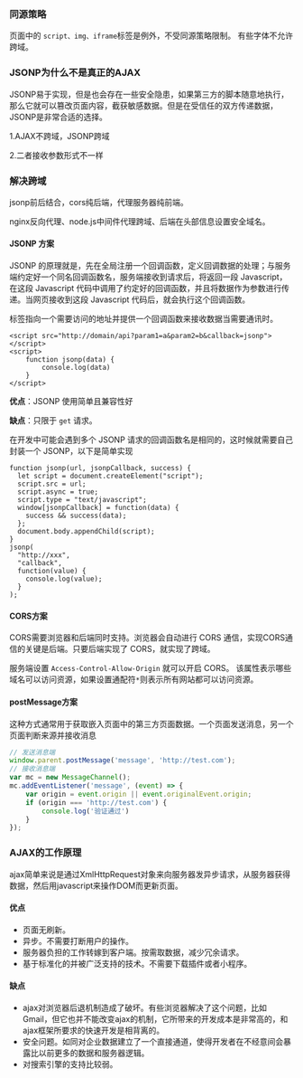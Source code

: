 ### 同源策略

 页面中的 `script、img、iframe`标签是例外，不受同源策略限制。 有些字体不允许跨域。

### JSONP为什么不是真正的AJAX

JSONP易于实现，但是也会存在一些安全隐患，如果第三方的脚本随意地执行，那么它就可以篡改页面内容，截获敏感数据。但是在受信任的双方传递数据，JSONP是非常合适的选择。

1.AJAX不跨域，JSONP跨域

2.二者接收参数形式不一样

### 解决跨域

jsonp前后结合，cors纯后端，代理服务器纯前端。

nginx反向代理、node.js中间件代理跨域、后端在头部信息设置安全域名。

#### JSONP 方案

JSONP 的原理就是，先在全局注册一个回调函数，定义回调数据的处理；与服务端约定好一个同名回调函数名，服务端接收到请求后，将返回一段 Javascript，在这段 Javascript 代码中调用了约定好的回调函数，并且将数据作为参数进行传递。当网页接收到这段 Javascript 代码后，就会执行这个回调函数。

标签指向一个需要访问的地址并提供一个回调函数来接收数据当需要通讯时。

```
<script src="http://domain/api?param1=a&param2=b&callback=jsonp"></script>
<script>
    function jsonp(data) {
    	console.log(data)
	}
</script> 
```

**优点**：JSONP 使用简单且兼容性好

**缺点**：只限于 `get` 请求。

在开发中可能会遇到多个 JSONP 请求的回调函数名是相同的，这时候就需要自己封装一个 JSONP，以下是简单实现

```
function jsonp(url, jsonpCallback, success) {
  let script = document.createElement("script");
  script.src = url;
  script.async = true;
  script.type = "text/javascript";
  window[jsonpCallback] = function(data) {
    success && success(data);
  };
  document.body.appendChild(script);
}
jsonp(
  "http://xxx",
  "callback",
  function(value) {
    console.log(value);
  }
); 

```

#### CORS方案

CORS需要浏览器和后端同时支持。浏览器会自动进行 CORS 通信，实现CORS通信的关键是后端。只要后端实现了 CORS，就实现了跨域。

服务端设置 `Access-Control-Allow-Origin` 就可以开启 CORS。 该属性表示哪些域名可以访问资源，如果设置通配符`*`则表示所有网站都可以访问资源。

#### postMessage方案

这种方式通常用于获取嵌入页面中的第三方页面数据。一个页面发送消息，另一个页面判断来源并接收消息

```js
// 发送消息端
window.parent.postMessage('message', 'http://test.com');
// 接收消息端
var mc = new MessageChannel();
mc.addEventListener('message', (event) => {
    var origin = event.origin || event.originalEvent.origin; 
    if (origin === 'http://test.com') {
        console.log('验证通过')
    }
});  
```



### AJAX的工作原理

ajax简单来说是通过XmlHttpRequest对象来向服务器发异步请求，从服务器获得数据，然后用javascript来操作DOM而更新页面。

#### 优点

- 页面无刷新。
- 异步。不需要打断用户的操作。
- 服务器负担的工作转嫁到客户端。按需取数据，减少冗余请求。
- 基于标准化的并被广泛支持的技术。不需要下载插件或者小程序。

#### 缺点

- ajax对浏览器后退机制造成了破坏。有些浏览器解决了这个问题，比如Gmail，但它也并不能改变ajax的机制，它所带来的开发成本是非常高的，和ajax框架所要求的快速开发是相背离的。
- 安全问题。如同对企业数据建立了一个直接通道，使得开发者在不经意间会暴露比以前更多的数据和服务器逻辑。
- 对搜索引擎的支持比较弱。

